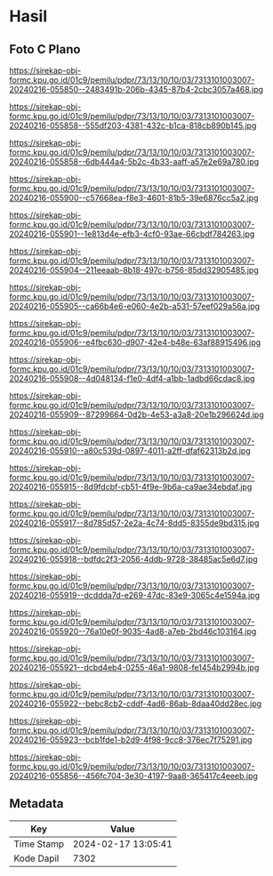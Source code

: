 # Hasil

## Foto C Plano

https://sirekap-obj-formc.kpu.go.id/01c9/pemilu/pdpr/73/13/10/10/03/7313101003007-20240216-055850--2483491b-206b-4345-87b4-2cbc3057a468.jpg

https://sirekap-obj-formc.kpu.go.id/01c9/pemilu/pdpr/73/13/10/10/03/7313101003007-20240216-055858--555df203-4381-432c-b1ca-818cb890b145.jpg

https://sirekap-obj-formc.kpu.go.id/01c9/pemilu/pdpr/73/13/10/10/03/7313101003007-20240216-055858--6db444a4-5b2c-4b33-aaff-a57e2e69a780.jpg

https://sirekap-obj-formc.kpu.go.id/01c9/pemilu/pdpr/73/13/10/10/03/7313101003007-20240216-055900--c57668ea-f8e3-4601-81b5-39e6876cc5a2.jpg

https://sirekap-obj-formc.kpu.go.id/01c9/pemilu/pdpr/73/13/10/10/03/7313101003007-20240216-055901--1e813d4e-efb3-4cf0-93ae-66cbdf784263.jpg

https://sirekap-obj-formc.kpu.go.id/01c9/pemilu/pdpr/73/13/10/10/03/7313101003007-20240216-055904--211eeaab-8b18-497c-b756-85dd32905485.jpg

https://sirekap-obj-formc.kpu.go.id/01c9/pemilu/pdpr/73/13/10/10/03/7313101003007-20240216-055905--ca66b4e6-e060-4e2b-a531-57eef029a56a.jpg

https://sirekap-obj-formc.kpu.go.id/01c9/pemilu/pdpr/73/13/10/10/03/7313101003007-20240216-055906--e4fbc630-d907-42e4-b48e-63af88915496.jpg

https://sirekap-obj-formc.kpu.go.id/01c9/pemilu/pdpr/73/13/10/10/03/7313101003007-20240216-055908--4d048134-f1e0-4df4-a1bb-1adbd66cdac8.jpg

https://sirekap-obj-formc.kpu.go.id/01c9/pemilu/pdpr/73/13/10/10/03/7313101003007-20240216-055909--87299664-0d2b-4e53-a3a8-20e1b296624d.jpg

https://sirekap-obj-formc.kpu.go.id/01c9/pemilu/pdpr/73/13/10/10/03/7313101003007-20240216-055910--a80c539d-0897-4011-a2ff-dfaf62313b2d.jpg

https://sirekap-obj-formc.kpu.go.id/01c9/pemilu/pdpr/73/13/10/10/03/7313101003007-20240216-055915--8d9fdcbf-cb51-4f9e-9b6a-ca9ae34ebdaf.jpg

https://sirekap-obj-formc.kpu.go.id/01c9/pemilu/pdpr/73/13/10/10/03/7313101003007-20240216-055917--8d785d57-2e2a-4c74-8dd5-8355de9bd315.jpg

https://sirekap-obj-formc.kpu.go.id/01c9/pemilu/pdpr/73/13/10/10/03/7313101003007-20240216-055918--bdfdc2f3-2056-4ddb-9728-38485ac5e6d7.jpg

https://sirekap-obj-formc.kpu.go.id/01c9/pemilu/pdpr/73/13/10/10/03/7313101003007-20240216-055919--dcddda7d-e269-47dc-83e9-3065c4e1594a.jpg

https://sirekap-obj-formc.kpu.go.id/01c9/pemilu/pdpr/73/13/10/10/03/7313101003007-20240216-055920--76a10e0f-9035-4ad8-a7eb-2bd46c103164.jpg

https://sirekap-obj-formc.kpu.go.id/01c9/pemilu/pdpr/73/13/10/10/03/7313101003007-20240216-055921--dcbd4eb4-0255-46a1-9808-fe1454b2994b.jpg

https://sirekap-obj-formc.kpu.go.id/01c9/pemilu/pdpr/73/13/10/10/03/7313101003007-20240216-055922--bebc8cb2-cddf-4ad6-86ab-8daa40dd28ec.jpg

https://sirekap-obj-formc.kpu.go.id/01c9/pemilu/pdpr/73/13/10/10/03/7313101003007-20240216-055923--bcb1fde1-b2d9-4f98-9cc8-376ec7f75291.jpg

https://sirekap-obj-formc.kpu.go.id/01c9/pemilu/pdpr/73/13/10/10/03/7313101003007-20240216-055856--456fc704-3e30-4197-9aa8-365417c4eeeb.jpg


## Metadata

| Key        | Value               |
| ---------- | ------------------- |
| Time Stamp | 2024-02-17 13:05:41 |
| Kode Dapil | 7302                |



